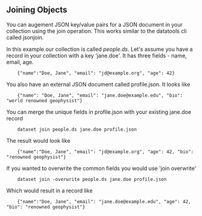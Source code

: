 Joining Objects
---------------

You can augement JSON key/value pairs for a JSON document in your
collection using the join operation. This works similar to the datatools
cli called jsonjoin.

In this example our collection is called *people.ds*. Let\'s assume you
have a record in your collection with a key \'jane.doe\'. It has three
fields - name, email, age.

``` {.json}
    {"name":"Doe, Jane", "email": "jd@example.org", "age": 42}
```

You also have an external JSON document called profile.json. It looks
like

``` {.json}
    {"name": "Doe, Jane", "email": "jane.doe@example.edu", "bio": "world renowned geophysist"}
```

You can merge the unique fields in profile.json with your existing
jane.doe record

``` {.shell}
    dataset join people.ds jane.doe profile.json
```

The result would look like

``` {.json}
    {"name":"Doe, Jane", "email": "jd@example.org", "age": 42, "bio": "renowned geophysist"}
```

If you wanted to overwrite the common fields you would use \'join
overwrite\'

``` {.shell}
    dataset join -overwrite people.ds jane.doe profile.json
```

Which would result in a record like

``` {.json}
    {"name":"Doe, Jane", "email": "jane.doe@example.edu", "age": 42, "bio": "renowned geophysist"}
```
